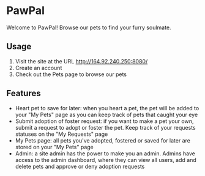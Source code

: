 # PawPal

Welcome to PawPal! Browse our pets to find your furry soulmate.

## Usage 

1. Visit the site at the URL http://164.92.240.250:8080/
2. Create an account
3. Check out the Pets page to browse our pets

## Features

- Heart pet to save for later: when you heart a pet, the pet will be added to your "My Pets" page as you can keep track of pets that caught your eye
- Submit adoption of foster request: if you want to make a pet your own, submit a request to adopt or foster the pet. Keep track of your requests statuses on the "My Requests" page
- My Pets page: all pets you've adopted, fostered or saved for later are stored on your "My Pets" page
- Admin: a site admin has the power to make you an admin. Admins have access to the admin dashboard, where they can view all users, add and delete pets and approve or deny adoption requests